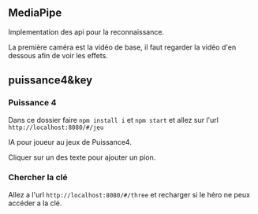 ## MediaPipe

Implementation des api pour la reconnaissance.

La première caméra est la vidéo de base, il faut regarder la vidéo d'en dessous afin de voir les effets.

## puissance4&key

### Puissance 4

Dans ce dossier faire `npm install i` et `npm start` et allez sur l'url `http://localhost:8080/#/jeu`

IA pour joueur au jeux de Puissance4.

Cliquer sur un des texte pour ajouter un pion.

### Chercher la clé

Allez a l'url `http://localhost:8080/#/three` et recharger si le héro ne peux accéder a la clé.
